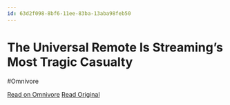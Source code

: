 ```yaml
---
id: 63d2f098-8bf6-11ee-83ba-13aba98feb50
---
```


# The Universal Remote Is Streaming’s Most Tragic Casualty
#Omnivore

[Read on Omnivore](https://omnivore.app/me/the-universal-remote-is-streaming-s-most-tragic-casualty-18c091f232b)
[Read Original](https://www.inverse.com/tech/universal-remote-streaming-revival)

